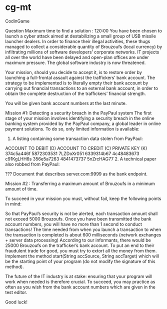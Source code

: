 # cg-mt
CodinGame


Question
Maximum time to find a solution : 120:00
You have been chosen to launch a cyber attack aimed at destabilizing a small group of USB missile launcher dealers. In order to finance their illegal activities, these thugs managed to collect a considerable quantity of Brouzoufs (local currency) by infiltrating millions of software developers’ corporate networks. IT projects all over the world have been delayed and open-plan offices are under maximum pressure. The global software industry is now threatened. 

Your mission, should you decide to accept it, is to restore order by launching a full-frontal assault against the traffickers’ bank account. The strategy to be implemented is to literally empty their bank account by carrying out financial transactions to an external bank account, in order to obtain the complete destruction of the traffickers’ financial strength. 

You will be given bank account numbers at the last minute. 

Mission #1: Detecting a security breach in the PayPaul system
The first stage of your mission involves identifying a security breach in the online banking system provided by the PayPaul company, a global leader in online payment solutions. To do so, only limited information is available: 

1. A listing containing some transaction data stolen from PayPaul:

ACCOUNT TO DEBIT (D)	ACCOUNT TO CREDIT (C)	PRIVATE KEY (K)
374c5a446f	5872303531	7LZDoXr051
6339314b67	4c48483673	c91KgLHH6s
356e5a7263	4841473737	5nZrcHAG77
2. A technical paper also robbed from PayPaul:

??? Document that describes server.com:9999 as the bank endpoint.


Mission #2 : Transferring a maximum amount of Brouzoufs in a minimum amount of time.

To succeed in your mission you must, without fail, keep the following points in mind:

So that PayPaul’s security is not be alerted, each transaction amount shall not exceed 5000 Brouzoufs.
Once you have been transmitted the bank account numbers, you will have no more than 1 second to conduct transactions!
The time needed from when you launch a transaction to when the transaction is completed is about 600 milliseconds (network exchanges + server data processing)
According to our informants, there would be 25000 Brouzoufs on the trafficker’s bank account. To put an end to their fraudulent trade for good, you must try to extort all the money from them.
Implement the method start(String accSource, String accTarget) which will be the starting point of your program (do not modify the signature of this method).

The future of the IT industry is at stake: ensuring that your program will work when needed is therefore crucial. To succeed, you may practice as often as you wish from the bank account numbers which are given in the test editor.

Good luck!
